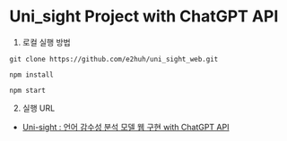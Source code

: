 # Uni_sight Project with ChatGPT API

1. 로컬 실행 방법
```
git clone https://github.com/e2huh/uni_sight_web.git

npm install

npm start
```
2. 실행 URL
- [Uni-sight : 언어 감수성 분석 모델 웹 구현 with ChatGPT API](https://e2huh.github.io/uni_sight_web/)